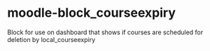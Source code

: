 # moodle-block_courseexpiry
Block for use on dashboard that shows if courses are scheduled for deletion by local_courseexpiry
